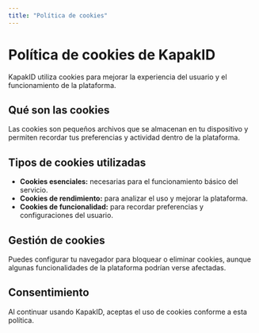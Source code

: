 ```yaml
---
title: "Política de cookies"
---
```


# Política de cookies de KapakID

KapakID utiliza cookies para mejorar la experiencia del usuario y el funcionamiento de la plataforma.

## Qué son las cookies

Las cookies son pequeños archivos que se almacenan en tu dispositivo y permiten recordar tus preferencias y actividad dentro de la plataforma.

## Tipos de cookies utilizadas

- **Cookies esenciales:** necesarias para el funcionamiento básico del servicio.  
- **Cookies de rendimiento:** para analizar el uso y mejorar la plataforma.  
- **Cookies de funcionalidad:** para recordar preferencias y configuraciones del usuario.

## Gestión de cookies

Puedes configurar tu navegador para bloquear o eliminar cookies, aunque algunas funcionalidades de la plataforma podrían verse afectadas.

## Consentimiento

Al continuar usando KapakID, aceptas el uso de cookies conforme a esta política.
